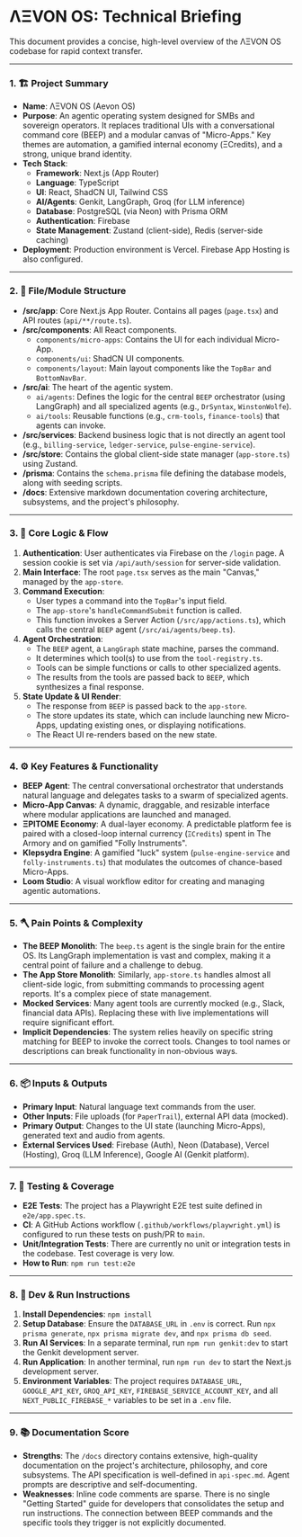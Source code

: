 
# ΛΞVON OS: Technical Briefing

This document provides a concise, high-level overview of the ΛΞVON OS codebase for rapid context transfer.

---

### 1. 🏗️ Project Summary

*   **Name**: ΛΞVON OS (Aevon OS)
*   **Purpose**: An agentic operating system designed for SMBs and sovereign operators. It replaces traditional UIs with a conversational command core (BEEP) and a modular canvas of "Micro-Apps." Key themes are automation, a gamified internal economy (ΞCredits), and a strong, unique brand identity.
*   **Tech Stack**:
    *   **Framework**: Next.js (App Router)
    *   **Language**: TypeScript
    *   **UI**: React, ShadCN UI, Tailwind CSS
    *   **AI/Agents**: Genkit, LangGraph, Groq (for LLM inference)
    *   **Database**: PostgreSQL (via Neon) with Prisma ORM
    *   **Authentication**: Firebase
    *   **State Management**: Zustand (client-side), Redis (server-side caching)
*   **Deployment**: Production environment is Vercel. Firebase App Hosting is also configured.

---

### 2. 📁 File/Module Structure

*   **/src/app**: Core Next.js App Router. Contains all pages (`page.tsx`) and API routes (`api/**/route.ts`).
*   **/src/components**: All React components.
    *   `components/micro-apps`: Contains the UI for each individual Micro-App.
    *   `components/ui`: ShadCN UI components.
    *   `components/layout`: Main layout components like the `TopBar` and `BottomNavBar`.
*   **/src/ai**: The heart of the agentic system.
    *   `ai/agents`: Defines the logic for the central `BEEP` orchestrator (using LangGraph) and all specialized agents (e.g., `DrSyntax`, `WinstonWolfe`).
    *   `ai/tools`: Reusable functions (e.g., `crm-tools`, `finance-tools`) that agents can invoke.
*   **/src/services**: Backend business logic that is not directly an agent tool (e.g., `billing-service`, `ledger-service`, `pulse-engine-service`).
*   **/src/store**: Contains the global client-side state manager (`app-store.ts`) using Zustand.
*   **/prisma**: Contains the `schema.prisma` file defining the database models, along with seeding scripts.
*   **/docs**: Extensive markdown documentation covering architecture, subsystems, and the project's philosophy.

---

### 3. 🧠 Core Logic & Flow

1.  **Authentication**: User authenticates via Firebase on the `/login` page. A session cookie is set via `/api/auth/session` for server-side validation.
2.  **Main Interface**: The root `page.tsx` serves as the main "Canvas," managed by the `app-store`.
3.  **Command Execution**:
    *   User types a command into the `TopBar`'s input field.
    *   The `app-store`'s `handleCommandSubmit` function is called.
    *   This function invokes a Server Action (`/src/app/actions.ts`), which calls the central `BEEP` agent (`/src/ai/agents/beep.ts`).
4.  **Agent Orchestration**:
    *   The `BEEP` agent, a `LangGraph` state machine, parses the command.
    *   It determines which tool(s) to use from the `tool-registry.ts`.
    *   Tools can be simple functions or calls to other specialized agents.
    *   The results from the tools are passed back to `BEEP`, which synthesizes a final response.
5.  **State Update & UI Render**:
    *   The response from `BEEP` is passed back to the `app-store`.
    *   The store updates its state, which can include launching new Micro-Apps, updating existing ones, or displaying notifications.
    *   The React UI re-renders based on the new state.

---

### 4. ⚙️ Key Features & Functionality

*   **BEEP Agent**: The central conversational orchestrator that understands natural language and delegates tasks to a swarm of specialized agents.
*   **Micro-App Canvas**: A dynamic, draggable, and resizable interface where modular applications are launched and managed.
*   **ΞPITOME Economy**: A dual-layer economy. A predictable platform fee is paired with a closed-loop internal currency (`ΞCredits`) spent in The Armory and on gamified "Folly Instruments".
*   **Klepsydra Engine**: A gamified "luck" system (`pulse-engine-service` and `folly-instruments.ts`) that modulates the outcomes of chance-based Micro-Apps.
*   **Loom Studio**: A visual workflow editor for creating and managing agentic automations.

---

### 5. 🪓 Pain Points & Complexity

*   **The BEEP Monolith**: The `beep.ts` agent is the single brain for the entire OS. Its LangGraph implementation is vast and complex, making it a central point of failure and a challenge to debug.
*   **The App Store Monolith**: Similarly, `app-store.ts` handles almost all client-side logic, from submitting commands to processing agent reports. It's a complex piece of state management.
*   **Mocked Services**: Many agent tools are currently mocked (e.g., Slack, financial data APIs). Replacing these with live implementations will require significant effort.
*   **Implicit Dependencies**: The system relies heavily on specific string matching for BEEP to invoke the correct tools. Changes to tool names or descriptions can break functionality in non-obvious ways.

---

### 6. 📦 Inputs & Outputs

*   **Primary Input**: Natural language text commands from the user.
*   **Other Inputs**: File uploads (for `PaperTrail`), external API data (mocked).
*   **Primary Output**: Changes to the UI state (launching Micro-Apps), generated text and audio from agents.
*   **External Services Used**: Firebase (Auth), Neon (Database), Vercel (Hosting), Groq (LLM Inference), Google AI (Genkit platform).

---

### 7. 🧪 Testing & Coverage

*   **E2E Tests**: The project has a Playwright E2E test suite defined in `e2e/app.spec.ts`.
*   **CI**: A GitHub Actions workflow (`.github/workflows/playwright.yml`) is configured to run these tests on push/PR to `main`.
*   **Unit/Integration Tests**: There are currently no unit or integration tests in the codebase. Test coverage is very low.
*   **How to Run**: `npm run test:e2e`

---

### 8. 🚀 Dev & Run Instructions

1.  **Install Dependencies**: `npm install`
2.  **Setup Database**: Ensure the `DATABASE_URL` in `.env` is correct. Run `npx prisma generate`, `npx prisma migrate dev`, and `npx prisma db seed`.
3.  **Run AI Services**: In a separate terminal, run `npm run genkit:dev` to start the Genkit development server.
4.  **Run Application**: In another terminal, run `npm run dev` to start the Next.js development server.
5.  **Environment Variables**: The project requires `DATABASE_URL`, `GOOGLE_API_KEY`, `GROQ_API_KEY`, `FIREBASE_SERVICE_ACCOUNT_KEY`, and all `NEXT_PUBLIC_FIREBASE_*` variables to be set in a `.env` file.

---

### 9. 📚 Documentation Score

*   **Strengths**: The `/docs` directory contains extensive, high-quality documentation on the project's architecture, philosophy, and core subsystems. The API specification is well-defined in `api-spec.md`. Agent prompts are descriptive and self-documenting.
*   **Weaknesses**: Inline code comments are sparse. There is no single "Getting Started" guide for developers that consolidates the setup and run instructions. The connection between BEEP commands and the specific tools they trigger is not explicitly documented.
